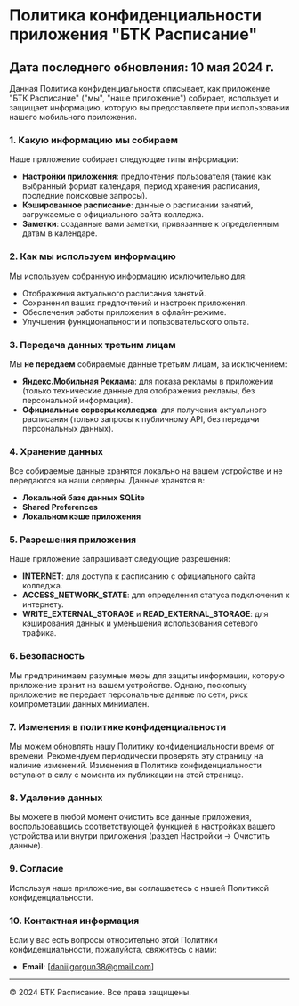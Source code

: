 # Политика конфиденциальности приложения "БТК Расписание"

## Дата последнего обновления: 10 мая 2024 г.

Данная Политика конфиденциальности описывает, как приложение "БТК Расписание" ("мы", "наше приложение") собирает, использует и защищает информацию, которую вы предоставляете при использовании нашего мобильного приложения.

### 1. Какую информацию мы собираем

Наше приложение собирает следующие типы информации:

- **Настройки приложения**: предпочтения пользователя (такие как выбранный формат календаря, период хранения расписания, последние поисковые запросы).
- **Кэшированное расписание**: данные о расписании занятий, загружаемые с официального сайта колледжа.
- **Заметки**: созданные вами заметки, привязанные к определенным датам в календаре.

### 2. Как мы используем информацию

Мы используем собранную информацию исключительно для:

- Отображения актуального расписания занятий.
- Сохранения ваших предпочтений и настроек приложения.
- Обеспечения работы приложения в офлайн-режиме.
- Улучшения функциональности и пользовательского опыта.

### 3. Передача данных третьим лицам

Мы **не передаем** собираемые данные третьим лицам, за исключением:

- **Яндекс.Мобильная Реклама**: для показа рекламы в приложении (только технические данные для отображения рекламы, без персональной информации).
- **Официальные серверы колледжа**: для получения актуального расписания (только запросы к публичному API, без передачи персональных данных).

### 4. Хранение данных

Все собираемые данные хранятся локально на вашем устройстве и не передаются на наши серверы. Данные хранятся в:

- **Локальной базе данных SQLite**
- **Shared Preferences**
- **Локальном кэше приложения**

### 5. Разрешения приложения

Наше приложение запрашивает следующие разрешения:

- **INTERNET**: для доступа к расписанию с официального сайта колледжа.
- **ACCESS_NETWORK_STATE**: для определения статуса подключения к интернету.
- **WRITE_EXTERNAL_STORAGE** и **READ_EXTERNAL_STORAGE**: для кэширования данных и уменьшения использования сетевого трафика.

### 6. Безопасность

Мы предпринимаем разумные меры для защиты информации, которую приложение хранит на вашем устройстве. Однако, поскольку приложение не передает персональные данные по сети, риск компрометации данных минимален.

### 7. Изменения в политике конфиденциальности

Мы можем обновлять нашу Политику конфиденциальности время от времени. Рекомендуем периодически проверять эту страницу на наличие изменений. Изменения в Политике конфиденциальности вступают в силу с момента их публикации на этой странице.

### 8. Удаление данных

Вы можете в любой момент очистить все данные приложения, воспользовавшись соответствующей функцией в настройках вашего устройства или внутри приложения (раздел Настройки → Очистить данные).

### 9. Согласие

Используя наше приложение, вы соглашаетесь с нашей Политикой конфиденциальности.

### 10. Контактная информация

Если у вас есть вопросы относительно этой Политики конфиденциальности, пожалуйста, свяжитесь с нами:

- **Email**: [daniilgorgun38@gmail.com]

---

© 2024 БТК Расписание. Все права защищены. 
